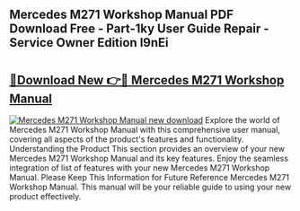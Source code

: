 ## Mercedes M271 Workshop Manual PDF Download Free - Part-1ky User Guide Repair - Service Owner Edition l9nEi

# <h2><a href="http://bc62342.oget.top/?id=Mercedes+M271+Workshop+Manual">🔗Download New 👉🔴 Mercedes M271 Workshop Manual</a></h2>

[![Mercedes M271 Workshop Manual new download](https://i.imgur.com/5g1atiW.png)](http://bc62342.oget.top/?id=Mercedes+M271+Workshop+Manual)
Explore the world of Mercedes M271 Workshop Manual with this comprehensive user manual, covering all aspects of the product's features and functionality. Understanding the Product This section provides an overview of your new Mercedes M271 Workshop Manual and its key features. Enjoy the seamless integration of list of features with your new Mercedes M271 Workshop Manual. Please Keep This Information for Future Reference Mercedes M271 Workshop Manual. This manual will be your reliable guide to using your new product effectively.

